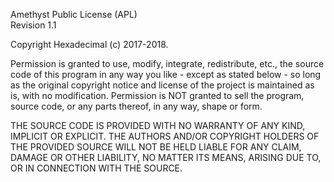 Amethyst Public License (APL)  
Revision 1.1

Copyright Hexadecimal (c) 2017-2018.

Permission is granted to use, modify, integrate, redistribute, etc., the source code of this program
in any way you like - except as stated below - so long as the original copyright notice and license
of the project is maintained as is, with no modification. Permission is NOT granted to sell the program,
source code, or any parts thereof, in any way, shape or form.

THE SOURCE CODE IS PROVIDED WITH NO WARRANTY OF ANY KIND, IMPLICIT OR EXPLICIT.
THE AUTHORS AND/OR COPYRIGHT HOLDERS OF THE PROVIDED SOURCE WILL NOT BE HELD LIABLE FOR ANY CLAIM,
DAMAGE OR OTHER LIABILITY, NO MATTER ITS MEANS, ARISING DUE TO, OR IN CONNECTION WITH THE SOURCE.
